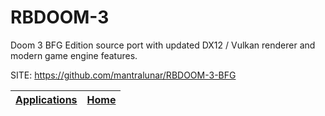 # RBDOOM-3

 Doom 3 BFG Edition source port with updated DX12 / Vulkan renderer
 and modern game engine features.

 SITE: https://github.com/mantralunar/RBDOOM-3-BFG

 | [Applications](https://portable-linux-apps.github.io/apps.html) | [Home](https://portable-linux-apps.github.io)
 | --- | --- |
